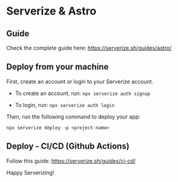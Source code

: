 # Serverize & Astro

## Guide

Check the complete guide here: https://serverize.sh/guides/astro/

## Deploy from your machine

First, create an account or login to your Serverize account.

- To create an account, run:
  `npx serverize auth signup`

- To login, run:
  `npx serverize auth login`

Then, run the following command to deploy your app:

`npx serverize deploy -p <project-name>`

## Deploy - CI/CD (Github Actions)

Follow this guide: https://serverize.sh/guides/ci-cd/

Happy Serverizing!
